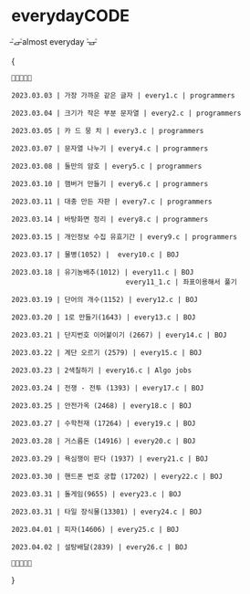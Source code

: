 # everydayCODE

˃̵ࡇ˂̵almost everyday ˃̵ࡇ˂̵


{

    🥝🥝🥝🥝🥝

    2023.03.03 | 가장 가까운 같은 글자 | every1.c | programmers 

    2023.03.04 | 크기가 작은 부분 문자열 | every2.c | programmers

    2023.03.05 | 카 드 뭉 치 | every3.c | programmers

    2023.03.07 | 문자열 나누기 | every4.c | programmers

    2023.03.08 | 둘만의 암호 | every5.c | programmers

    2023.03.10 | 햄버거 만들기 | every6.c | programmers

    2023.03.11 | 대충 만든 자판 | every7.c | programmers

    2023.03.14 | 바탕화면 정리 | every8.c | programmers

    2023.03.15 | 개인정보 수집 유효기간 | every9.c | programmers

    2023.03.17 | 물병(1052) |  every10.c | BOJ

    2023.03.18 | 유기농배추(1012) | every11.c | BOJ
                                every11_1.c | 좌표이용해서 풀기

    2023.03.19 | 단어의 개수(1152) | every12.c | BOJ

    2023.03.20 | 1로 만들기(1643) | every13.c | BOJ

    2023.03.21 | 단지번호 이어붙이기 (2667) | every14.c | BOJ

    2023.03.22 | 계단 오르기 (2579) | every15.c | BOJ

    2023.03.23 | 2색칠하기 | every16.c | Algo jobs

    2023.03.24 | 전쟁 - 전투 (1393) | every17.c | BOJ

    2023.03.25 | 안전가옥 (2468) | every18.c | BOJ

    2023.03.27 | 수학천재 (17264) | every19.c | BOJ

    2023.03.28 | 거스름돈 (14916) | every20.c | BOJ

    2023.03.29 | 욕심쟁이 판다 (1937) | every21.c | BOJ

    2023.03.30 | 핸드폰 번호 궁합 (17202) | every22.c | BOJ

    2023.03.31 | 돌게임(9655) | every23.c | BOJ

    2023.03.31 | 타일 장식물(13301) | every24.c | BOJ

    2023.04.01 | 피자(14606) | every25.c | BOJ

    2023.04.02 | 설탕배달(2839) | every26.c | BOJ

    🥝🥝🥝🥝🥝
}
